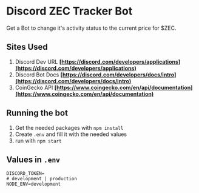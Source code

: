 # Discord ZEC Tracker Bot
Get a Bot to change it's activity status to the current price for $ZEC.

## Sites Used
1. Discord Dev URL **[https://discord.com/developers/applications](https://discord.com/developers/applications)**
2. Discord Bot Docs **[https://discord.com/developers/docs/intro](https://discord.com/developers/docs/intro)**
3. CoinGecko API **[https://www.coingecko.com/en/api/documentation](https://www.coingecko.com/en/api/documentation)**

## Running the bot
1. Get the needed packages with `npm install`
2. Create `.env` and fill it with the needed values
3. run with `npm start`

## Values in `.env`
```
DISCORD_TOKEN=
# development | production
NODE_ENV=development
```